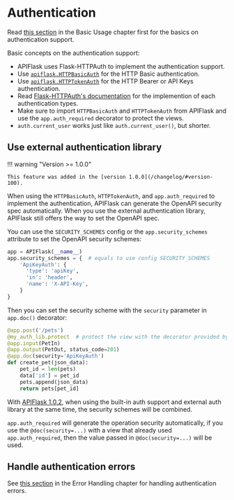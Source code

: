 # Authentication

Read [this section](/usage/#use-appauth_required-to-protect-your-views)
in the Basic Usage chapter first for the basics on authentication support.

Basic concepts on the authentication support:

- APIFlask uses Flask-HTTPAuth to implement the authentication support.
- Use [`apiflask.HTTPBasicAuth`](/api/security/#apiflask.security.HTTPBasicAuth)
  for the HTTP Basic authentication.
- Use [`apiflask.HTTPTokenAuth`](/api/security/#apiflask.security.HTTPTokenAuth)
  for the HTTP Bearer or API Keys authentication.
- Read [Flask-HTTPAuth's documentation](https://flask-httpauth.readthedocs.io/)
  for the implemention of each authentication types.
- Make sure to import `HTTPBasicAuth` and `HTTPTokenAuth` from APIFlask and use the
  `app.auth_required` decorator to protect the views.
- `auth.current_user` works just like `auth.current_user()`, but shorter.


## Use external authentication library

!!! warning "Version >= 1.0.0"

    This feature was added in the [version 1.0.0](/changelog/#version-100).

When using the `HTTPBasicAuth`, `HTTPTokenAuth`, and `app.auth_required` to implement
the authentication, APIFlask can generate the OpenAPI security spec automatically. When
you use the external authentication library, APIFlask still offers the way to set the
OpenAPI spec.

You can use the `SECURITY_SCHEMES` config or the `app.security_schemes` attribute to
set the OpenAPI security schemes:

```python
app = APIFlask(__name__)
app.security_schemes = {  # equals to use config SECURITY_SCHEMES
    'ApiKeyAuth': {
      'type': 'apiKey',
      'in': 'header',
      'name': 'X-API-Key',
    }
}
```

Then you can set the security scheme with the `security` parameter in `app.doc()` decorator:

```python hl_lines="5"
@app.post('/pets')
@my_auth_lib.protect  # protect the view with the decorator provided by external authentication library
@app.input(PetIn)
@app.output(PetOut, status_code=201)
@app.doc(security='ApiKeyAuth')
def create_pet(json_data):
    pet_id = len(pets)
    data['id'] = pet_id
    pets.append(json_data)
    return pets[pet_id]
```

With [APIFlask 1.0.2](/changelog/#version-102), when using the built-in auth support and external auth
library at the same time, the security schemes will be combined.

`app.auth_required` will generate the operation security automatically, if you use the `@doc(security=...)`
with a view that already used `app.auth_required`, then the value passed in `@doc(security=...)` will be used.


## Handle authentication errors

See [this section](/error-handling/#handling-authentication-errors) in the Error Handling chapter for
handling authentication errors.
